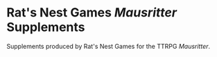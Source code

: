 # Rat's Nest Games *Mausritter* Supplements
Supplements produced by Rat's Nest Games for the TTRPG *Mausritter*.
